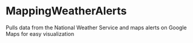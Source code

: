 ﻿# MappingWeatherAlerts

Pulls data from the National Weather Service and maps alerts on Google Maps for easy visualization
